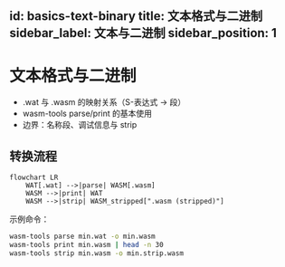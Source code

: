id: basics-text-binary
title: 文本格式与二进制
sidebar_label: 文本与二进制
sidebar_position: 1
---

# 文本格式与二进制

- .wat 与 .wasm 的映射关系（S-表达式 → 段）
- wasm-tools parse/print 的基本使用
- 边界：名称段、调试信息与 strip

## 转换流程

```mermaid
flowchart LR
	WAT[.wat] -->|parse| WASM[.wasm]
	WASM -->|print| WAT
	WASM -->|strip| WASM_stripped[".wasm (stripped)"]
```

示例命令：

```bash
wasm-tools parse min.wat -o min.wasm
wasm-tools print min.wasm | head -n 30
wasm-tools strip min.wasm -o min.strip.wasm
```
